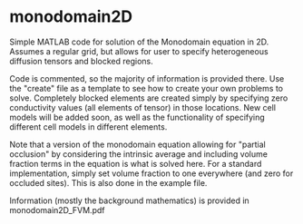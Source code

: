 # monodomain2D
Simple MATLAB code for solution of the Monodomain equation in 2D. Assumes a regular grid, but allows for user to specify heterogeneous diffusion tensors and blocked regions.

Code is commented, so the majority of information is provided there. Use the "create" file as a template to see how to create your own problems to solve. Completely blocked elements
are created simply by specifying zero conductivity values (all elements of tensor) in those locations. New cell models will be added soon, as well as the functionality of specifying
different cell models in different elements.

Note that a version of the monodomain equation allowing for "partial occlusion" by considering the intrinsic average and including volume fraction terms in the equation is what is
solved here. For a standard implementation, simply set volume fraction to one everywhere (and zero for occluded sites). This is also done in the example file. 

Information (mostly the background mathematics) is provided in monodomain2D_FVM.pdf